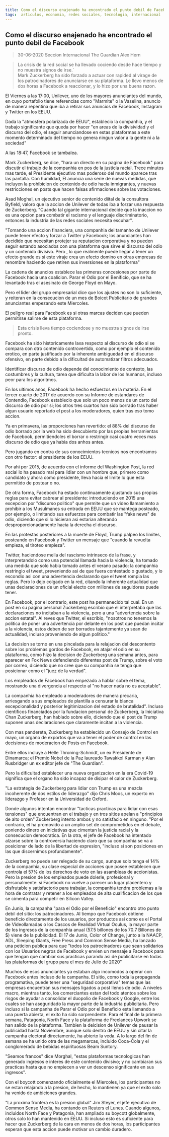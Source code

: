 ```yaml
---
title: Como el discurso enajenado ha encontrado el punto debil de Facebook 
tags:  articulos, economia, redes sociales, tecnologia, internacional
---
```


## Como el discurso enajenado ha encontrado el punto debil de Facebook

> 30-06-2020
> Seccion Internacional The Guardian
> Alex Hern

> La crisis de la red social se ha llevado cociendo desde hace tiempo y no muestra signos de irse.`  
> Mark Zuckerberg ha sido forzado a actuar con rapided al virage de los patrocinadores de anunciarse en su plataforma.
Le llevo menos de dos horas a Facebook a reaccionar, y lo hizo por una buena razon.

El Viernes a las 17:00, Unilever, uno de los mayores anunciantes del mundo, en cuyo portafolio tiene referencias como "Marmite" o la Vaselina, anuncio de manera repentina que iba a retirar sus anuncios de Facebook, Instagram y Twitter en los EEUU. 

Dada la "atmosfera polarizada de EEUU", establecio la companhia, y el trabajo significante que queda por hacer "en areas de la divisividad y el discurso del odio, el seguir anunciandose en estas plataformas a este momento determinado del tiempo no genera ningun valor a la gente ni a la sociedad"

A las 18:47, Facebook se tambalea.

Mark Zuckerberg, se dice, "hara un directo en su pagina de Facebook" para discutir el trabajo de la companhia en pos de la justicia racial. Trece minutos mas tarde, el Presidente ejecutivo mas poderoso del mundo aparece tras las pantalla.
Con humildad, El anuncia una serie de nuevas medidas, que incluyen la prohibicion de contenido de odio hacia inmigrantes, y nuevas restricciones en posts que hacen falsas afirmaciones sobre las votaciones.

Asad Moghal, un ejecutivo senior de contenido diital de la consultora Byfield, valoro que la accion de Unilever de todas iba a forzar una respuesta de Zuckerberg. "Cuando tal gigante internacional decide que la inaccion no es una opcion para combatir el racismo y el lenguaje discriminatorio, entonces la industria de las redes sociales necesita escuhar".

"Tomando una accion financiera, una companhia del tamanho de Unilever puede tener efecto y forzar a Twitter y Facebook; los anunciantes han decidido que necesitan protejer su reputacion corporativa y no pueden seguir estando asociados con una plataforma que sirve el discurso del odio y un contenido divisivo. Pero , lo que realmente puede llegar a tener un efecto grande es si este viraje crea un efecto domino en otras empresas de renombre haciendo que retiren sus inversiones en la plataforma"

La cadena de anuncios establece las primeras concesiones por parte de Facebook hacia una coalicion. Parar el Odio por el Benificio, que se ha levantado tras el asesinato de George Floyd en Mayo.

Pero el lider del grupo empresarial dice que los ajustes no son lo suficiente, y reiteran en la consecucion de un mes de Boicot Publicitario de grandes anunciantes empezando este Miercoles.

El peligro real para Facebook es si otras marcas deciden que pueden permitirse salirse de esta plataforma.

> Esta crisis lleva tiempo cociendose y no muestra signos de irse pronto.

Facebook ha sido historicamente laxa respecto al discurso de odio si se compara con otro contenido controvertido, como por ejemplo el contenido erotico, en parte justificado por la inherente ambiguedad en el discurso ofensivo, en parte debido a la dificultad de automatizar filtros adecuados.

Identificar discurso de odio depende del conocimiento de contexto, las costumbres y la cultura, tarea que dificulta la labor de los humanos, incluso peor para los algoritmos.

En los ultimos anos, Facebook ha hecho esfuerzos en la materia. En el tercer cuarto de 2017 de acuerdo con su Informe de estandares de Contendio, Facebook establecio que solo un poco menos de un carto del discurso de odio por si; los otros tres cuartos han sido borrado tras haber algun usuario reportado el post a los moderadores, quien tras eso tomo accion. 

Ya en primavera, las proporciones han revertido: el 88% del discurso de odio borrado por la web ha sido descubierto por las propias herramientas de Facebook, permitiendoles el borrar o restringir casi cuatro veces mas discurso de odio que ya habia dos anhos antes.

Pero jugando en contra de sus conocimientos tecnicos nos encontramos con otro factor: el presidente de los EEUU.

Por ahi por 2015, de acuerdo con el informe del Washington Post, la red social lo ha pasado mal para lidiar con un hombre que, primero como candidato y ahora como presidente, lleva hacia el limite lo que esta permitido de postear o no.

De otra forma, Facebook ha estado continuamente ajustando sus propias reglas para evitar cabrear al presidente: introduciendo en 2015 una excepcion por "discurso politico" que permite que un video llamamiento a prohibir a los Musulmanes su entrada en EEUU que se mantega posteado, por ejemplo, o limitando sus esfuerzos para combatir las "fake news" de odio, diciendo que si lo hicieran asi estarian alterando desproporcionadamente hacia la derecha el discurso.

En las protestas posteriores a la muerte de Floyd, Trump palpeo los limites, posteando en Facebook y Twitter un mensaje que "cuando la revuelta empieza, el tiroteo empieza".

Twitter, haciendose mella del rascismo intrinseco de la frase, y interpretandolo como una potencial llamada hacia la violencia, ha tomado una medida que solo habia tomado antes el verano pasado: la companhia restringio el tweet, preveniendo asi de que fuera contestado o gustado, y lo escondio asi con una advertencia declarando que el tweet rompia las reglas. Pero lo dejo colgado en la red, citando la inherente actualidad que unas declaraciones de un oficial electo con millones de seguidores puede tener.

En Facebook, por el contrario, este post ha permanecido tal cual. En un post en su pagina personal Zuckerberg escribio que el interpretaba que las declaraciones no incitaban a la violencia, pero a una "advertencia sobre la accion estatal". Al reves que Twitter, el escribio, "nosotros no tenemos la politica de poner una advertencia por delante en los post que puedan incitar a la violencia, estos deben de ser borrados tajantemente ya sean de actualidad, incluso proveniendo de algun politico."

La decision se torno en una pincelada para la relajacion del descontento sobre los problemas gordos de Facebook, en atajar el odio en su plataforma, como hizo la decision de Zuckerberg una semana antes, para aparecer en Fox News defendiendo diferentes post de Trump, sobre el voto por correo, diciendo que no cree que su companhia se tenga que posicionar como el "juez de la verdad".

Los empleados de Facebook han empezado a hablar sobre el tema, mostrando una divergencia al respecto al "no hacer nada no es aceptable".

La companhia ha empleado a moderadores de manera precaria, arriesgando a sus empleados de plantilla a  censurar la blanca excepcionalidad y posterior legitimizacion del estado de brutalidad".
Incluso cientificos financiados por la fundacion personal de Zuckerberg, la Iniciativa Chan Zuckerberg, han hablado sobre ello, diciendo que el post de Trump suponen unas declaraciones que claramente incitan a la violencia.

Con mas pandereta, Zuckerberg ha establecido un Consejo de Control en mayo, un organo de exportos que va a tener el poder de control en las decisiones de moderacion de Posts en Facebook. 

Entre ellos incluye a Helle Throning-Schmidt, un ex Presidente de Dinamarca; el Premio Nobel de la Paz laureado Tawakkol Karman y Alan Rusbridger un ex editor jefe de "The Guardian". 

Pero la dificultad establecer una nueva organizacion en la era Covid-19 significa que el organo ha sido incapaz de disipar el calor de Zuckerberg.

"La estrategia de Zuckerberg para lidiar con Trump es una mezcla incoherente de dos estilos de liderazgo" dijo Chris Moos, un experto en liderazgo y Profesor en la Universidad de Oxford.

Donde algunos intentan encontrar "tacticas practicas para lidiar con esas tensiones" que encuentran en el trabajo y en tros sitios apelan a "principios de alto orden" Zuckerberg intento ambos y no satisfacio en ninguno. "Por el contrario, el ha promovido a un amplio set de comprometidos en el debate, poniendo dinero en iniciativas que cimentan la justicia racial y la consecucion democratica. En la otra, el jefe de Facebook ha intentado alzarse sobre la controversia haciendo claro que su companhia se va a posicionar de lado de la libertad de expresion, "incluso si son posiciones en las que discernimos profundamente".

Zuckerberg no puede ser relegado de su cargo, aunque solo tenga el 14% de la companhia, su clase especial de acciones que posee establecen que controla el 57% de los derechos de voto en las asambleas de accionistas. Pero la presion de los empleados puede dolerle, profesional y personalmente: si Facebook no vuelve a parecer un lugar placentero y disfrutable y satisfactorio para trabajar, la companhia tendra problemas a la hora de contratar y retener a los empleados de alta cualificacion de los que se cimenta para competir en Silicon Valley.

En Junio, la campanha "para el Odio por el Beneficio" encontro otro punto debil del sitio: los patrocinadores. Al tiempo que Facebook obtiene beneficio directamente de los usuarios, por productos asi como es el Portal de Videollamadas o los Cascos de Realidad Virtual Oculus, la mayor parte de los ingresos de la companhia anual (57.5 billones de los 70.7 Billones de $) viene de la publicidad. El 17 de Junio, Color of Change, junto a la NAACP, ADL, Sleeping Giants, Free Press and Common Sense Media, ha lanzado una peticion publica para que "todos los patrocinadores que sean solidarios con los Usuarios negros de Facebook y envien un mensaje a Facebook para que tengan que cambiar sus practicas parando asi de publicitarse en todas las plataformas del grupo para el mes de Julio de 2020"

Muchos de esos anunciantes ya estaban algo incomodos a operar con Facebook antes incluso de la campanha. El sitio, como toda la propaganda programativa, puede tener una "seguridad corporativa" temas que las empresas encuentran sus mensajes ligados a post llenos de odio. A niveles macro, mientras tanto, los comerciantes estan del todo atentos sobre los risgos de ayudar a consolidar el duopolio de Facebook y Google, entre los cuales se han aseguridado la mayor parte de la industria publicitaria.
Pero incluso si la campanha de Parar el Odio por el Beneficio esta llamando a una puerta abierta, el exito ha sido sorprendente. Para el final de la primera semana, Patagonia, North Face y la plataforma de Freelances Upwork se han salido de la plataforma. Tambien la deicision de Unilever de pausar la publicidad hasta Noviembre, aunque solo dentro de EEUU y sin citar la campanha electoral directamente, ha abierto la veda. A lo largo del fin de semana se ha unido otra de las megamarcas, incluido Coca-Cola y el conglomerado de bebidas espirituosas Beam Suntory.

"Seamos francos" dice Morghal, "estas plataformas tecnologicas han generado ingresos e interes de este contenido divisivo; y no cambiaran sus practicas hasta que no empiecen a ver un descenso significante en sus ingresos".

Con el boycott comenzando oficialmente el Miercoles, los participantes no se estan relajando a la presion, de hecho, lo mantienen ya que el exito solo ha venido de ambiciones grandes.

"La proxima frontera es la presion global" Jim Steyer, el jefe ejecutivo de Common Sense Media, ha contando en Reuters el Lunes. Cuando algunos, incluidos North Face y Patagonia, han ampliado su boycott globalmente, otros solo lo han mantenido en EEUU. Si incluso esto es suficiente para hacer que Zuckerberg de la cara en menos de dos horas, los participantes esperan que esta accion puede motivar un cambio duradero.


